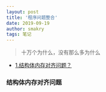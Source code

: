 ```yaml
---
layout: post
title: '程序问题整合'
date: 2019-09-19
author: smakry
tags: 笔记
---
```


> 十万个为什么，没有那么多为什么  

- [1.结构体内存对齐问题？](###结构体内存对齐问题)

### 结构体内存对齐问题  

